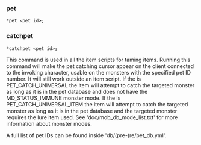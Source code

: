 ### pet
```
*pet <pet id>;
```
### catchpet
```
*catchpet <pet id>;
```

This command is used in all the item scripts for taming items. Running this
command will make the pet catching cursor appear on the client connected to the
invoking character, usable on the monsters with the specified pet ID number. It
will still work outside an item script.
If the <pet id> is PET_CATCH_UNIVERSAL the item will attempt to catch the targeted
monster as long as it is in the pet database and does not have the MD_STATUS_IMMUNE
monster mode.
If the <pet id> is PET_CATCH_UNIVERSAL_ITEM the item will attempt to catch the targeted
monster as long as it is in the pet database and the targeted monster requires the lure
item used.
See 'doc/mob_db_mode_list.txt' for more information about monster modes.

A full list of pet IDs can be found inside 'db/(pre-)re/pet_db.yml'.
